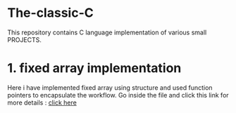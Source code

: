 # The-classic-C
This repository contains C language implementation of various small PROJECTS.
# 1. fixed array implementation
Here i have implemented fixed array using structure and used function pointers to encapsulate the workflow.
Go inside the file and click this link for more details : [click here](https://github.com/vickvey/The-classic-C/blob/main/fixed_list/README.md)
